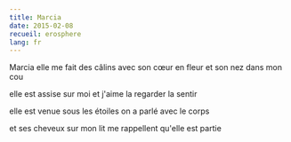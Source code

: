 ```yaml
---
title: Marcia
date: 2015-02-08
recueil: erosphere
lang: fr
---
```


Marcia elle me fait des câlins
avec son cœur en fleur
et son nez dans mon cou

elle est assise sur moi et j'aime la regarder
la sentir

elle est venue sous les étoiles on a parlé avec le corps

et ses cheveux sur mon lit me rappellent qu'elle est partie
